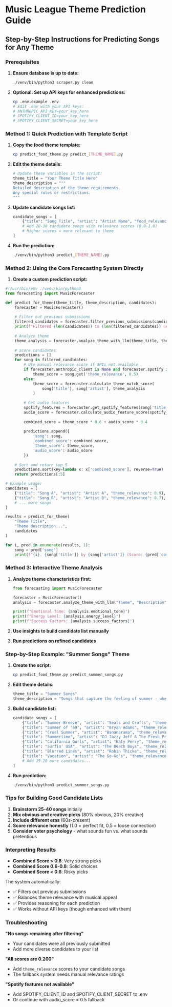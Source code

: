 # Music League Theme Prediction Guide

## Step-by-Step Instructions for Predicting Songs for Any Theme

### Prerequisites

1. **Ensure database is up to date:**
   ```bash
   ./venv/bin/python3 scraper.py clean
   ```

2. **Optional: Set up API keys for enhanced predictions:**
   ```bash
   cp .env.example .env
   # Edit .env with your API keys:
   # ANTHROPIC_API_KEY=your_key_here
   # SPOTIFY_CLIENT_ID=your_key_here  
   # SPOTIFY_CLIENT_SECRET=your_key_here
   ```

### Method 1: Quick Prediction with Template Script

1. **Copy the food theme template:**
   ```bash
   cp predict_food_theme.py predict_[THEME_NAME].py
   ```

2. **Edit the theme details:**
   ```python
   # Update these variables in the script:
   theme_title = "Your Theme Title Here"
   theme_description = """
   Detailed description of the theme requirements.
   Any special rules or restrictions.
   """
   ```

3. **Update candidate songs list:**
   ```python
   candidate_songs = [
       {"title": "Song Title", "artist": "Artist Name", "food_relevance": 0.9},
       # Add 20-30 candidate songs with relevance scores (0.0-1.0)
       # Higher scores = more relevant to theme
   ]
   ```

4. **Run the prediction:**
   ```bash
   ./venv/bin/python3 predict_[THEME_NAME].py
   ```

### Method 2: Using the Core Forecasting System Directly

1. **Create a custom prediction script:**

```python
#!/usr/bin/env ./venv/bin/python3
from forecasting import MusicForecaster

def predict_for_theme(theme_title, theme_description, candidates):
    forecaster = MusicForecaster()
    
    # Filter out previous submissions
    filtered_candidates = forecaster.filter_previous_submissions(candidates)
    print(f"Filtered {len(candidates)} to {len(filtered_candidates)} new songs")
    
    # Analyze theme
    theme_analysis = forecaster.analyze_theme_with_llm(theme_title, theme_description)
    
    # Score candidates
    predictions = []
    for song in filtered_candidates:
        # Use manual relevance score if APIs not available
        if forecaster.anthropic_client is None and forecaster.spotify is None:
            theme_score = song.get('theme_relevance', 0.5)
        else:
            theme_score = forecaster.calculate_theme_match_score(
                song['title'], song['artist'], theme_analysis
            )
        
        # Get audio features
        spotify_features = forecaster.get_spotify_features(song['title'], song['artist'])
        audio_score = forecaster.calculate_audio_feature_score(spotify_features, theme_analysis)
        
        combined_score = theme_score * 0.6 + audio_score * 0.4
        
        predictions.append({
            'song': song,
            'combined_score': combined_score,
            'theme_score': theme_score,
            'audio_score': audio_score
        })
    
    # Sort and return top 5
    predictions.sort(key=lambda x: x['combined_score'], reverse=True)
    return predictions[:5]

# Example usage:
candidates = [
    {"title": "Song A", "artist": "Artist A", "theme_relevance": 0.9},
    {"title": "Song B", "artist": "Artist B", "theme_relevance": 0.7},
    # ... more songs
]

results = predict_for_theme(
    "Theme Title", 
    "Theme description...", 
    candidates
)

for i, pred in enumerate(results, 1):
    song = pred['song']
    print(f"{i}. {song['title']} by {song['artist']} (Score: {pred['combined_score']:.3f})")
```

### Method 3: Interactive Theme Analysis

1. **Analyze theme characteristics first:**
   ```python
   from forecasting import MusicForecaster
   
   forecaster = MusicForecaster()
   analysis = forecaster.analyze_theme_with_llm("Theme", "Description")
   
   print(f"Emotional Tone: {analysis.emotional_tone}")
   print(f"Energy Level: {analysis.energy_level}")
   print(f"Success Factors: {analysis.success_factors}")
   ```

2. **Use insights to build candidate list manually**

3. **Run predictions on refined candidates**

### Step-by-Step Example: "Summer Songs" Theme

1. **Create the script:**
   ```bash
   cp predict_food_theme.py predict_summer_songs.py
   ```

2. **Edit theme details:**
   ```python
   theme_title = "Summer Songs"
   theme_description = "Songs that capture the feeling of summer - whether through lyrics about summer activities, warm weather vibes, or that nostalgic summer feeling."
   ```

3. **Build candidate list:**
   ```python
   candidate_songs = [
       {"title": "Summer Breeze", "artist": "Seals and Crofts", "theme_relevance": 1.0},
       {"title": "Summer of '69", "artist": "Bryan Adams", "theme_relevance": 1.0},
       {"title": "Cruel Summer", "artist": "Bananarama", "theme_relevance": 0.9},
       {"title": "Summertime", "artist": "DJ Jazzy Jeff & The Fresh Prince", "theme_relevance": 1.0},
       {"title": "California Gurls", "artist": "Katy Perry", "theme_relevance": 0.8},
       {"title": "Surfin' USA", "artist": "The Beach Boys", "theme_relevance": 0.9},
       {"title": "Blurred Lines", "artist": "Robin Thicke", "theme_relevance": 0.7},
       {"title": "Vacation", "artist": "The Go-Go's", "theme_relevance": 0.8},
       # Add 15-20 more candidates...
   ]
   ```

4. **Run prediction:**
   ```bash
   ./venv/bin/python3 predict_summer_songs.py
   ```

### Tips for Building Good Candidate Lists

1. **Brainstorm 25-40 songs** initially
2. **Mix obvious and creative picks** (80% obvious, 20% creative)
3. **Include different eras** (60s-present)
4. **Score relevance honestly** (1.0 = perfect fit, 0.5 = loose connection)
5. **Consider voter psychology** - what sounds fun vs. what sounds pretentious

### Interpreting Results

- **Combined Score > 0.8**: Very strong picks
- **Combined Score 0.6-0.8**: Solid choices  
- **Combined Score < 0.6**: Risky picks

The system automatically:
- ✅ Filters out previous submissions
- ✅ Balances theme relevance with musical appeal
- ✅ Provides reasoning for each prediction
- ✅ Works without API keys (though enhanced with them)

### Troubleshooting

**"No songs remaining after filtering"**
- Your candidates were all previously submitted
- Add more diverse candidates to your list

**"All scores are 0.200"**  
- Add `theme_relevance` scores to your candidate songs
- The fallback system needs manual relevance ratings

**"Spotify features not available"**
- Add SPOTIFY_CLIENT_ID and SPOTIFY_CLIENT_SECRET to .env
- Or continue with audio_score = 0.5 fallback